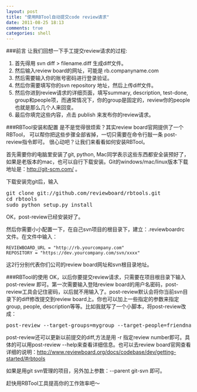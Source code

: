 ```yaml
---
layout: post
title: "使用RBTool自动提交code review请求"
date: 2011-08-25 18:13
comments: true
categories: shell
---
```


###前言
让我们回想一下手工提交review请求的过程:

1. 首先得用 svn diff > filename.diff 生成diff文件。
2. 然后输入review board的网址，可能是 rb.companyname.com
3. 然后需要输入你的账号密码进行登录验证。
4. 然后你需要填写你的svn repository 地址，然后上传diff文件。
5. 然后你进到review请求的详细页面，填写summary, description, test-done, group和people项，而通常情况下，你的group是固定的，review你的people也就是那么几个人来回变。
6. 最后你填完这些内容，点击 publish 来发布你的review请求。

<!--more-->

###RBTool安装和配置
是不是觉得很烦索？其实review board官网提供了一个RBTool，
可以帮你把这些步骤全部省掉，一切只需要在命令行敲一条 post-review指令即可。
很心动吧？让我们来看看如何安装RBTool。

首先需要你的电脑里安装了git, python, Mac同学表示这些东西都安全装预好了，如果是老版本的mac，也可以自行下载安装。Git的windows/mac/linux版本下载地址是：<http://git-scm.com/> 。 

下载安装完git后，输入 
<pre>
git clone git://github.com/reviewboard/rbtools.git 
cd rbtools
sudo python setup.py install 
</pre>
OK，post-review已经安装好了。

然后你需要小小配置一下，在自己svn项目的根目录下，建立：.reviewboardrc 文件。在文件中输入：

```
REVIEWBOARD_URL = "http://rb.yourcompany.com"
REPOSITORY = "https://dev.yourcompany.com/svn/xxxx"
```

这2行分别代表你们公司的review board网址和svn根目录地址。

###RBTool的使用
OK，以后你要提交review请求，只需要在项目根目录下输入 post-review 即可。第一次需要输入登陆review board的用户名密码，post-review工具会记住密码，以后就不用输入了。post-review默认会将你当前svn目录下的diff修改提交到review board上。你也可以加上一些指定的参数来指定group, people, description等等。比如我就写了一个小脚本，将post-review改成：
<pre>
post-review --target-groups=mygroup --target-people=friendname1,friendname2
</pre>

post-review还可以更新以前提交的diff,方法是用 -r 指定review number即可。具体的可以用post-review --help来查看详细信息。也可以去review board官网查看详细的说明：<http://www.reviewboard.org/docs/codebase/dev/getting-started/#rbtools>

如果是用git svn管理的项目，另外加上参数：--parent git-svn 即可。

赶快用RBTool工具提高你的工作效率吧～
